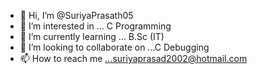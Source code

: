 - 👋 Hi, I’m @SuriyaPrasath05
- 👀 I’m interested in ... C Programming
- 🌱 I’m currently learning ... B.Sc (IT)
- 💞️ I’m looking to collaborate on ...C Debugging
- 📫 How to reach me ...suriyaprasad2002@hotmail.com


<!---
SuriyaPrasath05/Suriya Prasath is a ✨ special ✨ repository because its `README.md` (this file) appears on your GitHub profile.
You can click the Preview link to take a look at your changes.
--->
